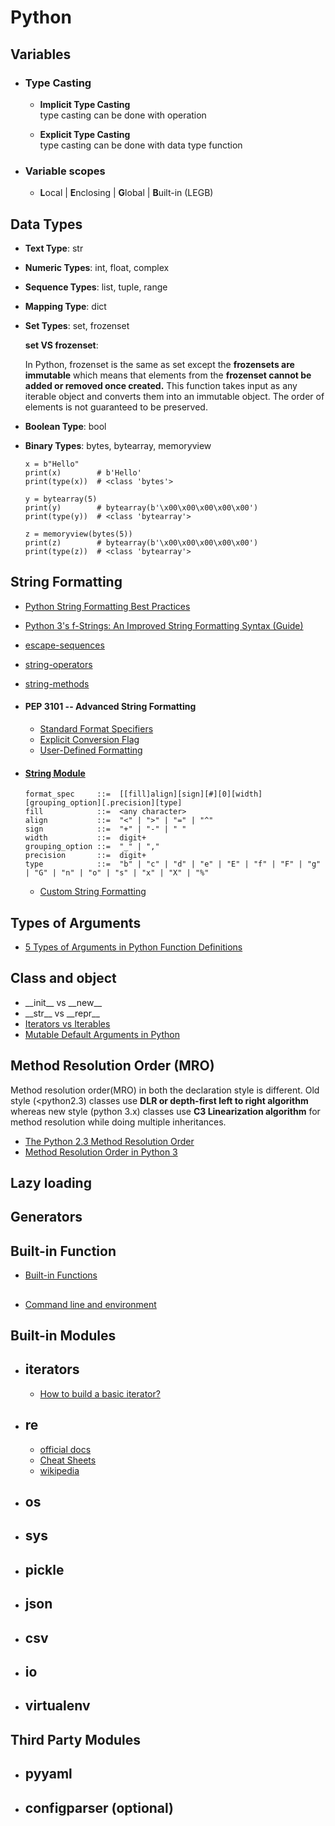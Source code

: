 # Python

## Variables

- ### Type Casting

  - **Implicit Type Casting**\
    type casting can be done with operation

  - **Explicit Type Casting**\
    type casting can be done with data type function

- ### Variable scopes
    
  - **L**ocal | **E**nclosing | **G**lobal | **B**uilt-in (LEGB)

## Data Types

- **Text Type**: str

- **Numeric Types**: int, float, complex

- **Sequence Types**: list, tuple, range

- **Mapping Type**: dict

- **Set Types**: set, frozenset
   
  **set VS frozenset**:

  In Python, frozenset is the same as set except the **frozensets are immutable** which means that elements from the **frozenset cannot be added or removed once created.** This function takes input as any iterable object and converts them into an immutable object. The order of elements is not guaranteed to be preserved.

- **Boolean Type**: bool

- **Binary Types**: bytes, bytearray, memoryview

  ```
  x = b"Hello"
  print(x)        # b'Hello'
  print(type(x))  # <class 'bytes'>

  y = bytearray(5)
  print(y)        # bytearray(b'\x00\x00\x00\x00\x00')
  print(type(y))  # <class 'bytearray'>

  z = memoryview(bytes(5))
  print(z)        # bytearray(b'\x00\x00\x00\x00\x00')
  print(type(z))  # <class 'bytearray'>

  ```


## String Formatting
- [Python String Formatting Best Practices](https://realpython.com/python-string-formatting/)
- [Python 3's f-Strings: An Improved String Formatting Syntax (Guide)](https://realpython.com/python-f-strings/)
- [escape-sequences](https://www.python-ds.com/python-3-escape-sequences)
- [string-operators](https://www.python-ds.com/python-3-string-operators)
- [string-methods](https://www.python-ds.com/python-3-string-methods)

- #### PEP 3101 -- Advanced String Formatting
  - [Standard Format Specifiers](https://www.python.org/dev/peps/pep-3101/#standard-format-specifiers)
  - [Explicit Conversion Flag](https://www.python.org/dev/peps/pep-3101/#explicit-conversion-flag)
  - [User-Defined Formatting](https://www.python.org/dev/peps/pep-3101/#user-defined-formatting)


- #### [String Module](https://docs.python.org/3/library/string.html#module-string)
      format_spec     ::=  [[fill]align][sign][#][0][width][grouping_option][.precision][type]
      fill            ::=  <any character>
      align           ::=  "<" | ">" | "=" | "^"
      sign            ::=  "+" | "-" | " "
      width           ::=  digit+
      grouping_option ::=  "_" | ","
      precision       ::=  digit+
      type            ::=  "b" | "c" | "d" | "e" | "E" | "f" | "F" | "g" | "G" | "n" | "o" | "s" | "x" | "X" | "%"

  - [Custom String Formatting](https://docs.python.org/3/library/string.html#custom-string-formatting)



## Types of Arguments
- [5 Types of Arguments in Python Function Definitions](https://levelup.gitconnected.com/5-types-of-arguments-in-python-function-definition-e0e2a2cafd29)


## Class and object

- \_\_init\_\_ vs \_\_new\_\_
- \_\_str\_\_ vs \_\_repr\_\_
- [Iterators vs Iterables]()
- [Mutable Default Arguments in Python](https://betterprogramming.pub/mutable-default-arguments-in-python-643ae2583e00)


## Method Resolution Order (MRO)

Method resolution order(MRO) in both the declaration style is different. Old style (<python2.3) classes use **DLR or depth-first left to right algorithm** whereas new style (python 3.x) classes use **C3 Linearization algorithm** for method resolution while doing multiple inheritances.


  - [The Python 2.3 Method Resolution Order](https://www.python.org/download/releases/2.3/mro/)
  - [Method Resolution Order in Python 3](https://medium.com/@__hungrywolf/mro-in-python-3-e2bcd2bd6851)



## Lazy loading 

## Generators 



## Built-in Function
- [Built-in Functions](https://docs.python.org/3/library/functions.html)

##
- [Command line and environment](https://docs.python.org/3.7/using/cmdline.html#id5)

## Built-in Modules

- ## iterators
  - [How to build a basic iterator?](https://stackoverflow.com/questions/19151/how-to-build-a-basic-iterator/7542261#7542261)

- ## re
  - [official docs](https://docs.python.org/3/library/re.html)
  - [Cheat Sheets](https://cheatography.com/davechild/cheat-sheets/regular-expressions/)
  - [wikipedia](https://en.wikipedia.org/wiki/Regular_expression)
- ## os
- ## sys
- ## pickle
- ## json
- ## csv
- ## io
- ## virtualenv



## Third Party Modules

- ## pyyaml
- ## configparser (optional)

